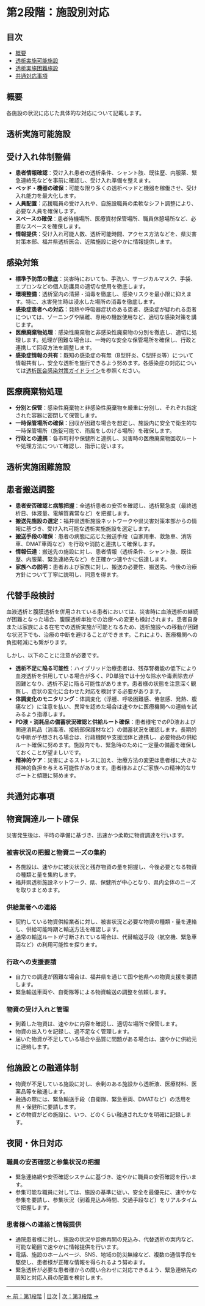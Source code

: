 # 第2段階：施設別対応

## 目次

- [概要](#概要)
- [透析実施可能施設](#透析実施可能施設)
- [透析実施困難施設](#透析実施困難施設)
- [共通対応事項](#共通対応事項)

## 概要

各施設の状況に応じた具体的な対応について記載します。

## 透析実施可能施設

## 受け入れ体制整備

- **患者情報確認**：受け入れ患者の透析条件、シャント肢、既往歴、内服薬、緊急連絡先などを事前に確認し、受け入れ準備を整えます。
- **ベッド・機器の確保**：可能な限り多くの透析ベッドと機器を稼働させ、受け入れ能力を最大化します。
- **人員配置**：応援職員の受け入れや、自施設職員の柔軟なシフト調整により、必要な人員を確保します。
- **スペースの確保**：患者待機場所、医療資材保管場所、職員休憩場所など、必要なスペースを確保します。
- **情報提供**：受け入れ可能人数、透析可能時間、アクセス方法などを、県災害対策本部、福井県透析医会、近隣施設に速やかに情報提供します。

## 感染対策

- **標準予防策の徹底**：災害時においても、手洗い、サージカルマスク、手袋、エプロンなどの個人防護具の適切な使用を徹底します。
- **環境整備**：透析室内の清掃・消毒を徹底し、感染リスクを最小限に抑えます。特に、水害発生時は浸水した場所の消毒を徹底します。
- **感染症患者への対応**：発熱や呼吸器症状のある患者、感染症が疑われる患者については、ゾーニングや隔離、専用の機器使用など、適切な感染対策を講じます。
- **医療廃棄物処理**：感染性廃棄物と非感染性廃棄物の分別を徹底し、適切に処理します。処理が困難な場合は、一時的な安全な保管場所を確保し、行政と連携して回収方法を調整します。
- **感染症情報の共有**：既知の感染症の有無（B型肝炎、C型肝炎等）について情報共有し、安全な透析を施行できるよう努めます。各感染症の対応については[透析医会感染対策ガイドライン](https://www.touseki-ikai.or.jp/htm/05_publish/doc_m_and_g/20231231_infection_control_guideline.pdf)を参照ください。

## 医療廃棄物処理

- **分別と保管**：感染性廃棄物と非感染性廃棄物を厳重に分別し、それぞれ指定された容器に密閉して保管します。
- **一時保管場所の確保**：回収が困難な場合を想定し、施設内に安全で衛生的な一時保管場所（施錠可能で、雨風をしのげる場所）を確保します。
- **行政との連携**：各市町村や保健所と連携し、災害時の医療廃棄物回収ルートや処理方法について確認し、指示に従います。

## 透析実施困難施設

## 患者搬送調整

- **患者安否確認と病態把握**：全透析患者の安否を確認し、透析緊急度（最終透析日、体液量、電解質異常など）を把握します。
- **搬送先施設の選定**：福井県透析施設ネットワークや県災害対策本部からの情報に基づき、受け入れ可能な透析実施施設を選定します。
- **搬送手段の確保**：患者の病態に応じた搬送手段（自家用車、救急車、消防車、DMAT車両など）を行政や消防と連携して確保します。
- **情報伝達**：搬送先の施設に対し、患者情報（透析条件、シャント肢、既往歴、内服薬、緊急連絡先など）を正確かつ速やかに伝達します。
- **家族への説明**：患者および家族に対し、搬送の必要性、搬送先、今後の治療方針について丁寧に説明し、同意を得ます。

## 代替手段検討

血液透析と腹膜透析を併用されている患者においては、災害時に血液透析の継続が困難となった場合、腹膜透析単独での治療への変更も検討されます。患者自身または家族による在宅での透析実施が可能となるため、透析施設への移動が困難な状況下でも、治療の中断を避けることができます。これにより、医療機関への負担軽減にも繋がります。

しかし、以下のことに注意が必要です。

- **透析不足に陥る可能性**：ハイブリッド治療患者は、残存腎機能の低下により血液透析を併用している場合が多く、PD単独では十分な除水や毒素除去が困難となり、透析不足に陥る可能性があります。患者様の状態を注意深く観察し、症状の変化に合わせた対応を検討する必要があります。
- **体調変化のモニタリング**：体調変化（浮腫、呼吸困難感、倦怠感、発熱、腹痛など）に注意を払い、異常を認めた場合は速やかに医療機関への連絡を試みるよう指導します。
- **PD液・消耗品の備蓄状況確認と供給ルート確保**：患者様宅でのPD液および関連消耗品（消毒液、接続部保護材など）の備蓄状況を確認します。長期的な中断が予想される場合は、行政機関や支援団体と連携し、必要物品の供給ルート確保に努めます。施設内でも、緊急時のために一定量の備蓄を確保しておくことが望ましいです。
- **精神的ケア**：災害によるストレスに加え、治療方法の変更は患者様に大きな精神的負担を与える可能性があります。患者様およびご家族への精神的なサポートと傾聴に努めます。

## 共通対応事項

## 物資調達ルート確保

災害発生後は、平時の準備に基づき、迅速かつ柔軟に物資調達を行います。

### 被害状況の把握と物資ニーズの集約

- 各施設は、速やかに被災状況と残存物資の量を把握し、今後必要となる物資の種類と量を集約します。
- 福井県透析施設ネットワーク、県、保健所が中心となり、県内全体のニーズを取りまとめます。

### 供給業者への連絡

- 契約している物資供給業者に対し、被害状況と必要な物資の種類・量を連絡し、供給可能時期と輸送方法を確認します。
- 通常の輸送ルートが寸断されている場合は、代替輸送手段（航空機、緊急車両など）の利用可能性を探ります。

### 行政への支援要請

- 自力での調達が困難な場合は、福井県を通じて国や他県への物資支援を要請します。
- 緊急輸送車両や、自衛隊等による物資輸送の調整を依頼します。

### 物資の受け入れと管理

- 到着した物資は、速やかに内容を確認し、適切な場所で保管します。
- 物資の出入りを記録し、過不足なく管理します。
- 届いた物資が不足している場合や品質に問題がある場合は、速やかに供給元に連絡します。

## 他施設との融通体制

- 物資が不足している施設に対し、余剰のある施設から透析液、医療材料、医薬品等を融通します。
- 融通の際には、緊急輸送手段（自衛隊、緊急車両、DMATなど）の活用を県・保健所に要請します。
- どの物資がどの施設に、いつ、どのくらい融通されたかを明確に記録します。

## 夜間・休日対応

### 職員の安否確認と参集状況の把握

- 緊急連絡網や安否確認システムに基づき、速やかに職員の安否確認を行います。
- 参集可能な職員に対しては、施設の基準に従い、安全を最優先に、速やかな参集を要請し、参集状況（到着見込み時間、交通手段など）をリアルタイムで把握します。

### 患者様への連絡と情報提供

- 通院患者様に対し、施設の状況や診療再開の見込み、代替透析の案内など、可能な範囲で速やかに情報提供を行います。
- 電話、施設のホームページ、SNS、地域の防災無線など、複数の通信手段を駆使し、患者様が正確な情報を得られるよう努めます。
- 緊急透析が必要な患者様からの問い合わせに対応できるよう、緊急連絡先の周知と対応人員の配置を検討します。

---
[← 前：第1段階](01-初動対応.md) | [目次](index.md) | [次：第3段階 →](03-ネットワーク調整.md)
